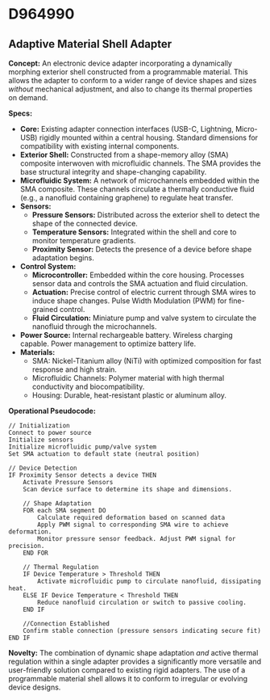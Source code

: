 # D964990

## Adaptive Material Shell Adapter

**Concept:** An electronic device adapter incorporating a dynamically morphing exterior shell constructed from a programmable material. This allows the adapter to conform to a wider range of device shapes and sizes *without* mechanical adjustment, and also to change its thermal properties on demand.

**Specs:**

*   **Core:** Existing adapter connection interfaces (USB-C, Lightning, Micro-USB) rigidly mounted within a central housing. Standard dimensions for compatibility with existing internal components.
*   **Exterior Shell:** Constructed from a shape-memory alloy (SMA) composite interwoven with microfluidic channels. The SMA provides the base structural integrity and shape-changing capability.
*   **Microfluidic System:**  A network of microchannels embedded within the SMA composite. These channels circulate a thermally conductive fluid (e.g., a nanofluid containing graphene) to regulate heat transfer.
*   **Sensors:**
    *   **Pressure Sensors:** Distributed across the exterior shell to detect the shape of the connected device.
    *   **Temperature Sensors:** Integrated within the shell and core to monitor temperature gradients.
    *   **Proximity Sensor:** Detects the presence of a device before shape adaptation begins.
*   **Control System:**
    *   **Microcontroller:**  Embedded within the core housing. Processes sensor data and controls the SMA actuation and fluid circulation.
    *   **Actuation:**  Precise control of electric current through SMA wires to induce shape changes. Pulse Width Modulation (PWM) for fine-grained control.
    *   **Fluid Circulation:** Miniature pump and valve system to circulate the nanofluid through the microchannels.
*   **Power Source:** Internal rechargeable battery. Wireless charging capable. Power management to optimize battery life.
*   **Materials:**
    *   SMA: Nickel-Titanium alloy (NiTi) with optimized composition for fast response and high strain.
    *   Microfluidic Channels: Polymer material with high thermal conductivity and biocompatibility.
    *   Housing: Durable, heat-resistant plastic or aluminum alloy.

**Operational Pseudocode:**

```
// Initialization
Connect to power source
Initialize sensors
Initialize microfluidic pump/valve system
Set SMA actuation to default state (neutral position)

// Device Detection
IF Proximity Sensor detects a device THEN
    Activate Pressure Sensors
    Scan device surface to determine its shape and dimensions.

    // Shape Adaptation
    FOR each SMA segment DO
        Calculate required deformation based on scanned data
        Apply PWM signal to corresponding SMA wire to achieve deformation.
        Monitor pressure sensor feedback. Adjust PWM signal for precision.
    END FOR

    // Thermal Regulation
    IF Device Temperature > Threshold THEN
        Activate microfluidic pump to circulate nanofluid, dissipating heat.
    ELSE IF Device Temperature < Threshold THEN
        Reduce nanofluid circulation or switch to passive cooling.
    END IF

    //Connection Established
    Confirm stable connection (pressure sensors indicating secure fit)
END IF
```

**Novelty:** The combination of dynamic shape adaptation *and* active thermal regulation within a single adapter provides a significantly more versatile and user-friendly solution compared to existing rigid adapters. The use of a programmable material shell allows it to conform to irregular or evolving device designs.